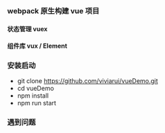 ### webpack 原生构建 vue 项目
#### 状态管理 vuex
#### 组件库 vux / Element

### 安装启动
+ git clone https://github.com/viviarui/vueDemo.git
+ cd vueDemo
+ npm install
+ npm run start

### 遇到问题